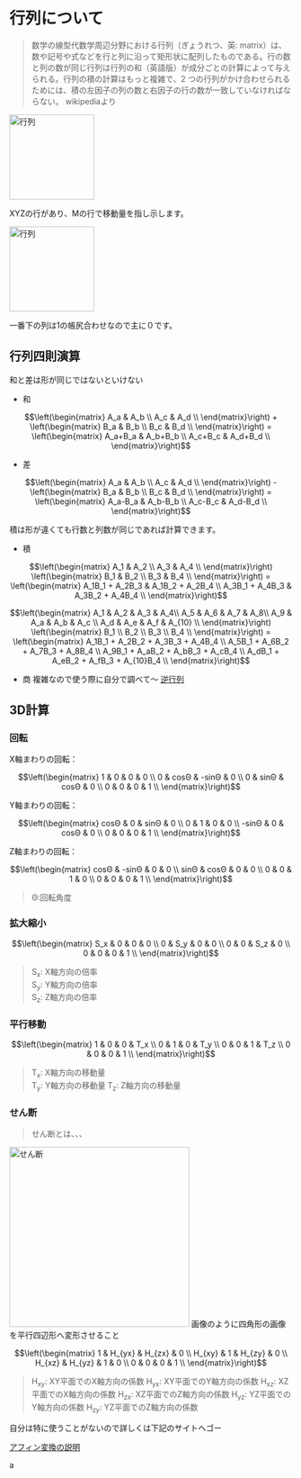# 行列について
>数学の線型代数学周辺分野における行列（ぎょうれつ、英: matrix）は、数や記号や式などを行と列に沿って矩形状に配列したものである。行の数と列の数が同じ行列は行列の和（英語版）が成分ごとの計算によって与えられる。行列の積の計算はもっと複雑で、2 つの行列がかけ合わせられるためには、積の左因子の列の数と右因子の行の数が一致していなければならない。 wikipediaより

<img width="151" alt="行列" src="https://user-images.githubusercontent.com/38420559/199785189-dcbae3d0-0f79-4371-b971-617de1a8cba1.png">

XYZの行があり、Mの行で移動量を指し示します。


<img width="151" alt="行列" src="https://user-images.githubusercontent.com/38420559/199781909-7e47a849-c86a-4cdd-a39d-f8c49d9eeac6.png">

一番下の列は1の帳尻合わせなので主に０です。

## 行列四則演算
和と差は形が同じではないといけない
+ 和
```math
\left(\begin{matrix} 
A_a & A_b \\ 
A_c & A_d \\ 
\end{matrix}\right)
+
\left(\begin{matrix} 
B_a & B_b \\ 
B_c & B_d \\ 
\end{matrix}\right)
 = 
\left(\begin{matrix} 
A_a+B_a & A_b+B_b \\ 
A_c+B_c & A_d+B_d \\ 
\end{matrix}\right)
```

+ 差
```math
\left(\begin{matrix} 
A_a & A_b \\ 
A_c & A_d \\ 
\end{matrix}\right)
-
\left(\begin{matrix} 
B_a & B_b \\ 
B_c & B_d \\ 
\end{matrix}\right)
 = 
\left(\begin{matrix} 
A_a-B_a & A_b-B_b \\ 
A_c-B_c & A_d-B_d \\ 
\end{matrix}\right)
```

積は形が違くても行数と列数が同じであれば計算できます。
+ 積
```math
\left(\begin{matrix} 
A_1 & A_2 \\ 
A_3 & A_4 \\ 
\end{matrix}\right)
\left(\begin{matrix} 
B_1 & B_2 \\ 
B_3 & B_4 \\ 
\end{matrix}\right)
 = 
\left(\begin{matrix} 
A_1B_1 + A_2B_3 & A_1B_2 + A_2B_4 \\ 
A_3B_1 + A_4B_3 & A_3B_2 + A_4B_4 \\ 
\end{matrix}\right)
```

```math
\left(\begin{matrix} 
A_1 & A_2 & A_3 & A_4\\ 
A_5 & A_6 & A_7 & A_8\\ 
A_9 & A_a & A_b & A_c \\ 
A_d & A_e & A_f & A_{10} \\ 
\end{matrix}\right)
\left(\begin{matrix} 
B_1 \\
B_2 \\ 
B_3 \\
B_4 \\ 
\end{matrix}\right)
 = 
\left(\begin{matrix} 
A_1B_1 + A_2B_2 + A_3B_3 + A_4B_4 \\
A_5B_1 + A_6B_2 + A_7B_3 + A_8B_4 \\
A_9B_1 + A_aB_2 + A_bB_3 + A_cB_4 \\
A_dB_1 + A_eB_2 + A_fB_3 + A_{10}B_4 \\
\end{matrix}\right)
```

+ 商
複雑なので使う際に自分で調べて～
[逆行列](https://manabitimes.jp/math/1153)

## 3D計算

### 回転
X軸まわりの回転：
```math
\left(\begin{matrix} 
1 & 0 & 0 & 0 \\ 
0 & cosΘ & -sinΘ & 0 \\ 
0 & sinΘ & cosΘ & 0 \\ 
0 & 0 & 0 & 1 \\ 
\end{matrix}\right)
```

Y軸まわりの回転：
```math
\left(\begin{matrix} 
cosΘ & 0 & sinΘ & 0 \\ 
0 & 1 & 0 & 0 \\ 
-sinΘ & 0 & cosΘ & 0 \\ 
0 & 0 & 0 & 1 \\ 
\end{matrix}\right)
```

Z軸まわりの回転：
```math
\left(\begin{matrix} 
cosΘ & -sinΘ & 0 & 0 \\ 
sinΘ & cosΘ & 0 & 0 \\ 
0 & 0 & 1 & 0 \\ 
0 & 0 & 0 & 1 \\ 
\end{matrix}\right)
```
> Θ:回転角度

### 拡大縮小
```math
\left(\begin{matrix} 
S_x & 0 & 0 & 0 \\ 
0 & S_y & 0 & 0 \\ 
0 & 0 & S_z & 0 \\ 
0 & 0 & 0 & 1 \\ 
\end{matrix}\right)
```
> S<sub>x</sub>: X軸方向の倍率  
> S<sub>y</sub>: Y軸方向の倍率  
> S<sub>z</sub>: Z軸方向の倍率  


### 平行移動
```math
\left(\begin{matrix} 
1 & 0 & 0 & T_x \\ 
0 & 1 & 0 & T_y \\ 
0 & 0 & 1 & T_z \\ 
0 & 0 & 0 & 1 \\ 
\end{matrix}\right)
```
>T<sub>x</sub>: X軸方向の移動量  
T<sub>y</sub>: Y軸方向の移動量
T<sub>z</sub>: Z軸方向の移動量

### せん断
> せん断とは、、、
<img width="320" alt="せん断" src="https://user-images.githubusercontent.com/38420559/199863531-b6c50612-2f88-4f24-b19a-358311ff3075.png">
画像のように四角形の画像を平行四辺形へ変形させること

```math
\left(\begin{matrix} 
1 & H_{yx} & H_{zx} & 0 \\ 
H_{xy} & 1 & H_{zy} & 0 \\ 
H_{xz} & H_{yz} & 1 & 0 \\ 
0 & 0 & 0 & 1 \\ 
\end{matrix}\right)
```
>H<sub>xy</sub>​: XY平面でのX軸方向の係数
H<sub>yx</sub>: XY平面でのY軸方向の係数
H<sub>xz</sub>: XZ平面でのX軸方向の係数
H<sub>zx</sub>​: XZ平面でのZ軸方向の係数
H<sub>yz</sub>​: YZ平面でのY軸方向の係数
H<sub>zy</sub>: YZ平面でのZ軸方向の係数


自分は特に使うことがないので詳しくは下記のサイトへゴー

[アフィン変換の説明](!https://pdwslmr.netlify.app/posts/3d-prog/affine-transformation/)

a